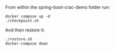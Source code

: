 From within the spring-boot-crac-demo folder run:
```
docker compose up -d
./checkpoint.sh
```

And then restore it:
```
./restore.sh
docker-compose down
```
